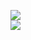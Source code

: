 [![](https://img.shields.io/badge/Made%20With-Github%20Spray-lightgrey.svg?style=for-the-badge&logo=github)](https://github.com/Annihil/github-spray#18849)  
[![](https://i.imgur.com/2DrTn0Z.gif)](https://github.com/Annihil/github-spray)